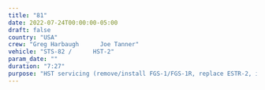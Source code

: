 ```yaml
---
title: "81"
date: 2022-07-24T00:00:00-05:00
draft: false
country: "USA"
crew: "Greg Harbaugh      Joe Tanner"
vehicle: "STS-82 /      HST-2"
param_date: ""
duration: "7:27"
purpose: "HST servicing (remove/install FGS-1/FGS-1R, replace ESTR-2, install OCE enhancement kit)"
---
```


